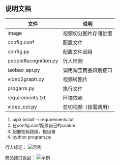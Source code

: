 ## 说明文档

文件|说明
--|--
image|视频切分图片存储位置
config.conf|配置文件
config.py|配置文件调用
peopleRecognition.py|行人检测
taobao\_api.py|调用淘宝商品识别接口
video2graph.py|视频转图片
progarm.py|执行文件
requirements.txt|环境依赖
video_cut.py|剪切视频（按需调用）

1. pip3 install -r requirements.txt
2. 在config.conf配置自己的cookie
3. 配置视频路径，根目录
4. python program.py

行人标记：
![示例](https://SuiMingYang.github.io/img/video2pic/example.png)

商品接口返回：
![示例](https://SuiMingYang.github.io/img/video2pic/feature.png)
